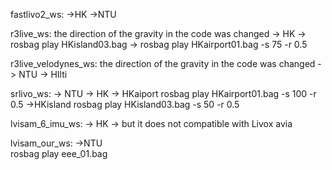 fastlivo2_ws:
->HK
->NTU 

r3live_ws: the direction of the gravity in the code was changed
-> HK
	-> rosbag play HKisland03.bag
	-> rosbag play HKairport01.bag -s 75 -r 0.5

r3live_velodynes_ws: the direction of the gravity in the code was changed
-> NTU
-> HIlti 

srlivo_ws: 
-> NTU
-> HK
	-> HKaiport
		rosbag play HKairport01.bag -s 100 -r 0.5
	->HKisland
		rosbag play HKisland03.bag -s 50 -r 0.5


lvisam_6_imu_ws:
-> HK -> but it does not compatible with Livox avia

lvisam_our_ws:
->NTU  
	rosbag play eee_01.bag
